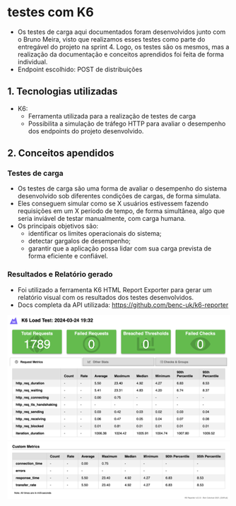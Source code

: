 # testes com K6
- Os testes de carga aqui documentados foram desenvolvidos junto com o Bruno Meira, visto que realizamos esses testes como parte do entregável do projeto na sprint 4. Logo, os testes são os mesmos, mas a realização da documentação e conceitos aprendidos foi feita de forma individual.
- Endpoint escolhido: POST de distribuições
## 1. Tecnologias utilizadas
- K6:
  - Ferramenta utilizada para a realização de testes de carga
  - Possibilita a simulação de tráfego HTTP para avaliar o desempenho dos endpoints do projeto desenvolvido.
## 2. Conceitos apendidos
### Testes de carga
- Os testes de carga são uma forma de avaliar o desempenho do sistema desenvolvido sob diferentes condições de cargas, de forma simulata.
- Eles conseguem simular como se X usuários estivessem fazendo requisições em um X período de tempo, de forma simultânea, algo que seria inviável de testar manualmente, com carga humana.
- Os principais objetivos são:
  - identificar os limites operacionais do sistema;
  - detectar gargalos de desempenho;
  - garantir que a aplicação possa lidar com sua carga prevista de forma eficiente e confiável.
### Resultados e Relatório gerado
- Foi utilizado a ferramenta K6 HTML Report Exporter para gerar um relatório visual com os resultados dos testes desenvolvidos.
- Docs completa da API utilizada: https://github.com/benc-uk/k6-reporter

![k6](./assets/img1.png)
![k6](./assets/img2.png)

